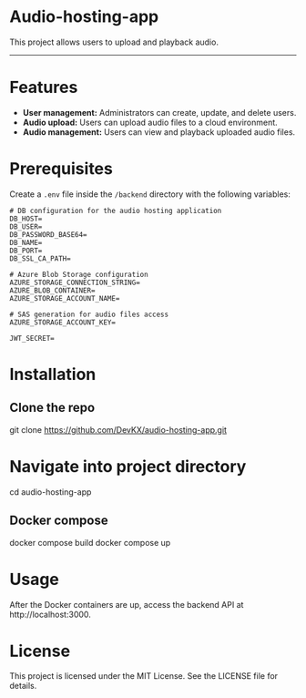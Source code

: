 # Audio-hosting-app

This project allows users to upload and playback audio.

---

# Features
- **User management:** Administrators can create, update, and delete users.
- **Audio upload:** Users can upload audio files to a cloud environment.
- **Audio management:** Users can view and playback uploaded audio files.


# Prerequisites
Create a `.env` file inside the `/backend` directory with the following variables:

```env
# DB configuration for the audio hosting application
DB_HOST=
DB_USER=
DB_PASSWORD_BASE64=
DB_NAME=
DB_PORT=
DB_SSL_CA_PATH=

# Azure Blob Storage configuration
AZURE_STORAGE_CONNECTION_STRING=
AZURE_BLOB_CONTAINER=
AZURE_STORAGE_ACCOUNT_NAME=

# SAS generation for audio files access
AZURE_STORAGE_ACCOUNT_KEY=

JWT_SECRET=

```

# Installation

## Clone the repo
git clone https://github.com/DevKX/audio-hosting-app.git

# Navigate into project directory
cd audio-hosting-app

## Docker compose
docker compose build
docker compose up

# Usage
After the Docker containers are up, access the backend API at http://localhost:3000.

# License
This project is licensed under the MIT License. See the LICENSE file for details.

